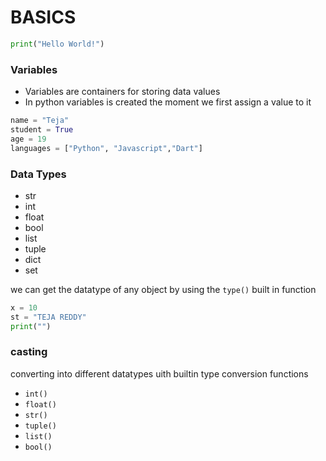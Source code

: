 # BASICS

```python
print("Hello World!")
```
### Variables
* Variables are containers for storing data values
* In python variables is created the moment we first assign a value to it
```python
name = "Teja"
student = True
age = 19
languages = ["Python", "Javascript","Dart"]
```


### Data Types
* str
* int
* float
* bool
* list
* tuple
* dict
* set

we can get the datatype of any object by using the `type()` built in function
```python
x = 10
st = "TEJA REDDY"
print("")
```
### casting
converting into different datatypes uith builtin type conversion functions

* `int()` 
* `float()` 
* `str()` 
* `tuple()` 
* `list()` 
* `bool()` 

